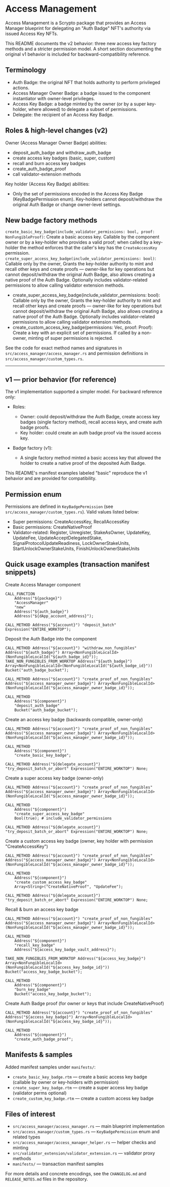 # Access Management

Access Management is a Scrypto package that provides an Access Manager blueprint for delegating an "Auth Badge" NFT's authority via issued Access Key NFTs.

This README documents the v2 behavior: three new access key factory methods and a stricter permission model. A short section documenting the original v1 behavior is included for backward-compatibility reference.

## Terminology

- Auth Badge: the original NFT that holds authority to perform privileged actions.
- Access Manager Owner Badge: a badge issued to the component instantiator with owner-level privileges.
- Access Key Badge: a badge minted by the owner (or by a super key-holder, where allowed) to delegate a subset of permissions.
- Delegate: the recipient of an Access Key Badge.

## Roles & high-level changes (v2)

Owner (Access Manager Owner Badge) abilities:
- deposit_auth_badge and withdraw_auth_badge
- create access key badges (basic, super, custom)
- recall and burn access key badges
- create_auth_badge_proof
- call validator-extension methods

Key holder (Access Key Badge) abilities:
- Only the set of permissions encoded in the Access Key Badge (KeyBadgePermission enum). Key-holders cannot deposit/withdraw the original Auth Badge or change owner-level settings.

## New badge factory methods

`create_basic_key_badge(include_validator_permissions: bool, proof: NonFungibleProof)`: Create a basic access key. Callable by the component owner or by a key-holder who provides a valid proof; when called by a key-holder the method enforces that the caller's key has the `CreateAccessKey` permission.
`create_super_access_key_badge(include_validator_permissions: bool)`: Callable only by the owner, Grants the key-holder authority to mint and recall other keys and create proofs — owner-like for key operations but cannot deposit/withdraw the original Auth Badge, also allows creating a native proof of the Auth Badge. Optionally includes validator-related permissions to allow calling validator extension methods.
- create_super_access_key_badge(include_validator_permissions: bool): Callable only by the owner, Grants the key-holder authority to mint and recall other keys and create proofs — owner-like for key operations but cannot deposit/withdraw the original Auth Badge, also allows creating a native proof of the Auth Badge. Optionally includes validator-related permissions to allow calling validator extension methods.
- create_custom_access_key_badge(permissions: Vec<String>, proof: Proof): Create a key with an explicit set of permissions. If called by a non-owner, minting of super permissions is rejected.

See the code for exact method names and signatures in `src/access_manager/access_manager.rs` and permission definitions in `src/access_manager/custom_types.rs`.

---

## v1 — prior behavior (for reference)

The v1 implementation supported a simpler model. For backward reference only:

- Roles:
    - Owner: could deposit/withdraw the Auth Badge, create access key badges (single factory method), recall access keys, and create auth badge proofs.
    - Key holder: could create an auth badge proof via the issued access key.

- Badge factory (v1):
    - A single factory method minted a basic access key that allowed the holder to create a native proof of the deposited Auth Badge.

This README's manifest examples labeled "basic" reproduce the v1 behavior and are provided for compatibility.

## Permission enum

Permissions are defined in `KeyBadgePermission` (see `src/access_manager/custom_types.rs`). Valid values listed below:
- Super permissions: CreateAccessKey, RecallAccessKey
- Basic permissions: CreateNativeProof
- Validator-related: Register, Unregister, StakeAsOwner, UpdateKey, UpdateFee, UpdateAcceptDelegatedStake, SignalProtocolUpdateReadiness, LockOwnerStakeUnits, StartUnlockOwnerStakeUnits, FinishUnlockOwnerStakeUnits

## Quick usage examples (transaction manifest snippets)

Create Access Manager component

```
CALL_FUNCTION
    Address("${package}")
    "AccessManager"
    "new"
    Address("${auth_badge}")
    Address("${dApp_account_address}");

CALL_METHOD Address("${account}") "deposit_batch" Expression("ENTIRE_WORKTOP");
```

Deposit the Auth Badge into the component

```
CALL_METHOD Address("${account}") "withdraw_non_fungibles" Address("${auth_badge}") Array<NonFungibleLocalId>(NonFungibleLocalId("${auth_badge_id}"));
TAKE_NON_FUNGIBLES_FROM_WORKTOP Address("${auth_badge}") Array<NonFungibleLocalId>(NonFungibleLocalId("${auth_badge_id}")) Bucket("auth_badge_bucket");

CALL_METHOD Address("${account}") "create_proof_of_non_fungibles" Address("${access_manager_owner_badge}") Array<NonFungibleLocalId>(NonFungibleLocalId("${access_manager_owner_badge_id}"));

CALL_METHOD
    Address("${component}")
    "deposit_auth_badge"
    Bucket("auth_badge_bucket");
```

Create an access key badge (backwards compatible, owner-only)

```
CALL_METHOD Address("${account}") "create_proof_of_non_fungibles" Address("${access_manager_owner_badge}") Array<NonFungibleLocalId>(NonFungibleLocalId("${access_manager_owner_badge_id}"));

CALL_METHOD
    Address("${component}")
    "create_basic_key_badge";

CALL_METHOD Address("${delegate_account}") "try_deposit_batch_or_abort" Expression("ENTIRE_WORKTOP") None;
```

Create a super access key badge (owner-only)

```
CALL_METHOD Address("${account}") "create_proof_of_non_fungibles" Address("${access_manager_owner_badge}") Array<NonFungibleLocalId>(NonFungibleLocalId("${access_manager_owner_badge_id}"));

CALL_METHOD
    Address("${component}")
    "create_super_access_key_badge"
    Bool(true); # include_validator_permissions

CALL_METHOD Address("${delegate_account}") "try_deposit_batch_or_abort" Expression("ENTIRE_WORKTOP") None;
```

Create a custom access key badge (owner, key holder with permission "CreateAccessKey")

```
CALL_METHOD Address("${account}") "create_proof_of_non_fungibles" Address("${access_manager_owner_badge}") Array<NonFungibleLocalId>(NonFungibleLocalId("${access_manager_owner_badge_id}"));

CALL_METHOD
    Address("${component}")
    "create_custom_access_key_badge"
    Array<String>("CreateNativeProof", "UpdateFee");

CALL_METHOD Address("${delegate_account}") "try_deposit_batch_or_abort" Expression("ENTIRE_WORKTOP") None;
```

Recall & burn an access key badge

```
CALL_METHOD Address("${account}") "create_proof_of_non_fungibles" Address("${access_manager_owner_badge}") Array<NonFungibleLocalId>(NonFungibleLocalId("${access_manager_owner_badge_id}"));

CALL_METHOD
    Address("${component}")
    "recall_key_badge"
    Address("${access_key_badge_vault_address}");

TAKE_NON_FUNGIBLES_FROM_WORKTOP Address("${access_key_badge}") Array<NonFungibleLocalId>(NonFungibleLocalId("${access_key_badge_id}")) Bucket("access_key_badge_bucket");

CALL_METHOD
    Address("${component}")
    "burn_key_badge"
    Bucket("access_key_badge_bucket");
```

Create Auth Badge proof (for owner or keys that include CreateNativeProof)

```
CALL_METHOD Address("${account}") "create_proof_of_non_fungibles" Address("${access_key_badge}") Array<NonFungibleLocalId>(NonFungibleLocalId("${access_key_badge_id}"));

CALL_METHOD
    Address("${component}")
    "create_auth_badge_proof";
```

## Manifests & samples

Added manifest samples under `manifests/`:
- `create_basic_key_badge.rtm` — create a basic access key badge (callable by owner or key-holders with permission)
- `create_super_key_badge.rtm` — create a super access key badge (validator perms optional)
- `create_custom_key_badge.rtm` — create a custom access key badge

## Files of interest

- `src/access_manager/access_manager.rs` — main blueprint implementation
- `src/access_manager/custom_types.rs` — `KeyBadgePermission` enum and related types
- `src/access_manager/access_manager_helper.rs` — helper checks and minting
- `src/validator_extension/validator_extension.rs` — validator proxy methods
- `manifests/` — transaction manifest samples

For more details and concrete encodings, see the `CHANGELOG.md` and `RELEASE_NOTES.md` files in the repository.